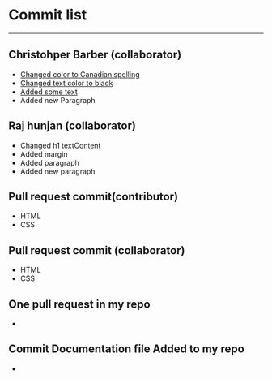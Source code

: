 # Commit list
---

## Christohper Barber (collaborator)
- [Changed color to Canadian spelling](https://github.com/Raj-Hunjan/cpnt-201-a4-raj/commit/fe8c788630465db0b075c69dd694770bccff3021)
- [Changed text color to black](https://github.com/Raj-Hunjan/cpnt-201-a4-raj/commit/116aa86aa5437c9c0740919060d346e2b04abcbd)
- [Added some text](https://github.com/Raj-Hunjan/cpnt-201-a4-raj/commit/c0ec2fb00c25c903399557de94edcf48e5be0246)
- Added new Paragraph []()

## Raj hunjan (collaborator)
- Changed h1 textContent []()
- Added margin []()
- Added paragraph []()
- Added new paragraph []()

## Pull request commit(contributor)
- HTML []()
- CSS []()
## Pull request commit (collaborator)
- HTML []()
- CSS []()

## One pull request in my repo
- []()

## Commit Documentation file Added to my repo
- []()
